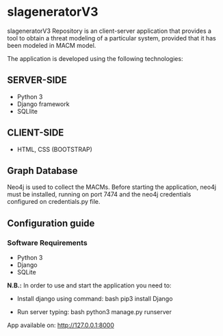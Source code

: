 # slageneratorV3
slageneratorV3 Repository is an client-server application that provides a tool to obtain a threat modeling of a particular system, provided that it has been modeled in MACM model.

The application is developed using the following technologies:

## SERVER-SIDE
* Python 3
* Django framework
* SQLlite
## CLIENT-SIDE
* HTML, CSS (BOOTSTRAP)
## Graph Database
Neo4j is used to collect the MACMs. 
Before starting the application, neo4j must be installed, running on port 7474 and the neo4j credentials configured on credentials.py file.

## Configuration guide
### Software Requirements

* Python 3
* Django
* SQLite

**N.B.:** In order to use and start the application you need to:

* Install django using command: bash pip3 install Django

* Run server typing: bash python3 manage.py runserver

App available on: http://127.0.0.1:8000
